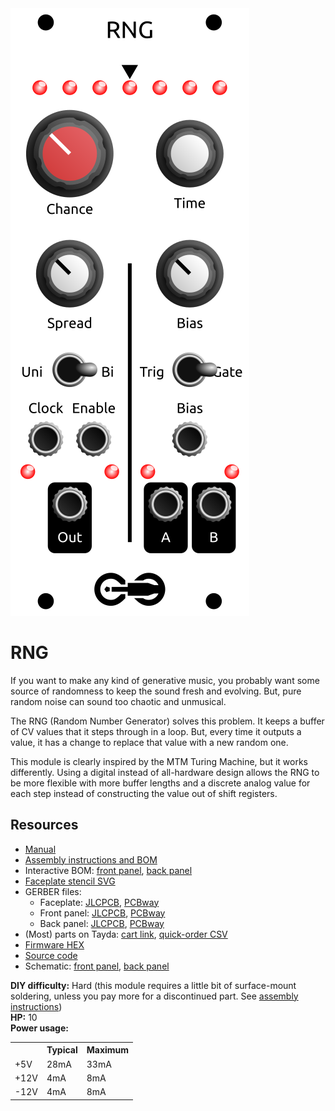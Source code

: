 <div class="fm-readme-container">
<div class="fm-row">

<img class="fm-readme-module-image" src="docs/images/rng_faceplate_display.svg" />

<div class="fm-readme-text">

<h1>RNG</h1>

<p>If you want to make any kind of generative music, you probably want some source of randomness to keep the sound fresh and evolving. But, pure random noise can sound too chaotic and unmusical.</p>

<p>The RNG (Random Number Generator) solves this problem. It keeps a buffer of CV values that it steps through in a loop. But, every time it outputs a value, it has a change to replace that value with a new random one.</p>

<p>This module is clearly inspired by the MTM Turing Machine, but it works differently. Using a digital instead of all-hardware design allows the RNG to be more flexible with more buffer lengths and a discrete analog value for each step instead of constructing the value out of shift registers.</p>

<h2>Resources</h2>

<ul>
  <li><a href="https://quinnfreedman.github.io/fm-artifacts/RNG/rng_manual.pdf">Manual</a></li>
  <li><a href="https://quinnfreedman.github.io/modular/modules/RNG/docs/assembly_instructions">Assembly instructions and BOM</a></li>
  <li>Interactive BOM: <a href="https://quinnfreedman.github.io/fm-artifacts/RNG/rng_pcb_front_interactive_bom.html">front panel</a>, <a href="https://quinnfreedman.github.io/fm-artifacts/RNG/rng_pcb_back_interactive_bom.html">back panel</a></li>
  <li><a href="https://quinnfreedman.github.io/fm-artifacts/RNG/rng_faceplate.svg">Faceplate stencil SVG</a></li>
  <li>GERBER files:
    <ul>
      <li>Faceplate: <a href="https://quinnfreedman.github.io/fm-artifacts/RNG/rng_faceplate_pcb_jlcpcb.zip">JLCPCB</a>, <a href="https://quinnfreedman.github.io/fm-artifacts/RNG/rng_faceplate_pcb_pcbway.zip">PCBway</a></li>
      <li>Front panel: <a href="https://quinnfreedman.github.io/fm-artifacts/RNG/rng_pcb_front_jlcpcb.zip">JLCPCB</a>, <a href="https://quinnfreedman.github.io/fm-artifacts/RNG/rng_pcb_front_pcbway.zip">PCBway</a></li>
      <li>Back panel: <a href="https://quinnfreedman.github.io/fm-artifacts/RNG/rng_pcb_back_jlcpcb.zip">JLCPCB</a>, <a href="https://quinnfreedman.github.io/fm-artifacts/RNG/rng_pcb_back_pcbway.zip">PCBway</a></li>
    </ul>
  </li>
  <li>(Most) parts on Tayda: <a href="https://www.taydaelectronics.com/savecartpro/index/savenewquote/qid/02840666568">cart link</a>, <a href="https://freemodular.org/modules/RNG/fm_rng_tayda_bom.csv">quick-order CSV</a></li>
  <li><a href="https://quinnfreedman.github.io/fm-artifacts/RNG/fm-rng.hex">Firmware HEX</a></li>
  <li><a href="https://github.com/QuinnFreedman/modular/tree/main/modules/RNG">Source code</a></li>
  <li>Schematic: <a href="https://quinnfreedman.github.io/fm-artifacts/RNG/rng_pcb_front_schematic.pdf">front panel</a>, <a href="https://quinnfreedman.github.io/fm-artifacts/RNG/rng_pcb_back_schematic.pdf">back panel</a></li>
</ul>

</div>
</div>

<b>DIY difficulty:</b> Hard (this module requires a little bit of surface-mount soldering, unless you pay more for a discontinued part. See <a href="docs/assembly_instructions">assembly instructions</a>)<br>
<b>HP:</b> 10<br>
<b>Power usage:</b>
<table class="fm-current-table">
  <tr>
    <th></th>
    <th>Typical</th>
    <th>Maximum</th>
  </tr>
  <tr>
    <td>+5V</td>
    <td>28mA</td>
    <td>33mA</td>
  </tr>
  <tr>
    <td>+12V</td>
    <td>4mA</td>
    <td>8mA</td>
  </tr>
  <tr>
    <td>-12V</td>
    <td>4mA</td>
    <td>8mA</td>
  </tr>
</table>

</div>
